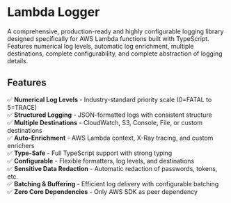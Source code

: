 # Lambda Logger

A comprehensive, production-ready and highly configurable logging library designed specifically for AWS Lambda functions built with TypeScript. Features numerical log levels, automatic log enrichment, multiple destinations, complete configurability, and complete abstraction of logging details.

## Features

✅ **Numerical Log Levels** - Industry-standard priority scale (0=FATAL to 5=TRACE)  
✅ **Structured Logging** - JSON-formatted logs with consistent structure  
✅ **Multiple Destinations** - CloudWatch, S3, Console, File, or custom destinations  
✅ **Auto-Enrichment** - AWS Lambda context, X-Ray tracing, and custom enrichers  
✅ **Type-Safe** - Full TypeScript support with strong typing  
✅ **Configurable** - Flexible formatters, log levels, and destinations  
✅ **Sensitive Data Redaction** - Automatic redaction of passwords, tokens, etc.  
✅ **Batching & Buffering** - Efficient log delivery with configurable batching  
✅ **Zero Core Dependencies** - Only AWS SDK as peer dependency
